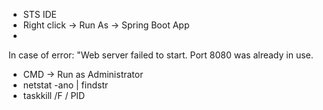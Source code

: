 - STS IDE
- Right click -> Run As -> Spring Boot App
- 
In case of error: "Web server failed to start. Port 8080 was already in use.
- CMD -> Run as Administrator
- netstat -ano | findstr *<port used>*
- taskkill /F / PID *<pid>*
